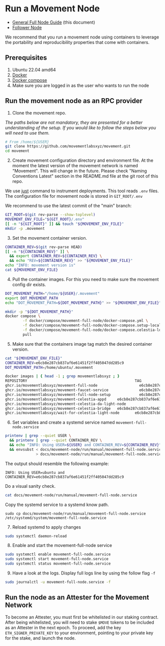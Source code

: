 # Run a Movement Node
- [General Full Node Guide](./README.md) (this document)
- [Follower Node](./follower-node/README.md)

We recommend that you run a movement node using containers to leverage the portability and reproducibility properties that come with containers.


## Prerequisites
1. Ubuntu 22.04 amd64
2. [Docker](https://docs.docker.com/engine/install/ubuntu/)
3. [Docker compose](https://docs.docker.com/compose/install/linux/)
4. Make sure you are logged in as the user who wants to run the node

## Run the movement node as an RPC provider


1. Clone the movement repo.

_The paths below are not mandatory, they are presented for a better understanding 
of the setup. If you would like to follow the steps below you will need to use them._

```bash
# From /home/${USER}
git clone https://github.com/movementlabsxyz/movement.git
cd movement
```

2. Create movement configuration directory and environment file.
At the moment the latest version of the movement network is named "Movement".
This will change in the future. Please check "Naming Conventions Latest" section in the
README.md file at the git root of this repo.

We use [just](https://github.com/casey/just?tab=readme-ov-file#installation) command
to instrument deployments. This tool reads `.env` files.
The configuration file for movement node is stored in `GIT_ROOT/.env`

We recommend to use the latest commit of the "main" branch:

```bash
GIT_ROOT=$(git rev-parse --show-toplevel)
MOVEMENT_ENV_FILE="${GIT_ROOT}/.env"
[[ -n "${GIT_ROOT}" ]] && touch "${MOVEMENT_ENV_FILE}"
mkdir -p .movement
```

3. Set the movement container version.
```bash
CONTAINER_REV=$(git rev-parse HEAD)
[[ -n "${CONTAINER_REV}" ]] \
  && export CONTAINER_REV=${CONTAINER_REV} \
  && echo "REV=${CONTAINER_REV}" >> "${MOVEMENT_ENV_FILE}"
echo "INFO: movement version is"
cat ${MOVEMENT_ENV_FILE}
```


4. Pull the container images. For this you need to make sure the movement config dir
exists.
```bash
DOT_MOVEMENT_PATH="/home/${USER}/.movement"
export DOT_MOVEMENT_PATH
echo "DOT_MOVEMENT_PATH=${DOT_MOVEMENT_PATH}" >> "${MOVEMENT_ENV_FILE}"

mkdir -p "${DOT_MOVEMENT_PATH}"
docker compose \
        -f docker/compose/movement-full-node/docker-compose.yml \
        -f docker/compose/movement-full-node/docker-compose.setup-local.yml \
        -f docker/compose/movement-full-node/docker-compose.celestia-local.yml \
        pull
```

5. Make sure that the containers image tag match the desired container version.
```bash
cat "${MOVEMENT_ENV_FILE}"
CONTAINER_REV=e6cb8e287cb837af6e61451f2ff405047dd285c9
DOT_MOVEMENT_PATH=/home/ubuntu/.movement

docker images | { head -1 ; grep movementlabsxyz ; }
REPOSITORY                                                 TAG                                        IMAGE ID       CREATED         SIZE
ghcr.io/movementlabsxyz/movement-full-node                   e6cb8e287cb837af6e61451f2ff405047dd285c9   f75f89ee0bda   3 days ago      131MB
ghcr.io/movementlabsxyz/movement-faucet-service              e6cb8e287cb837af6e61451f2ff405047dd285c9   a4dbed3f59b0   3 days ago      98.4MB
ghcr.io/movementlabsxyz/movement-full-node-setup             e6cb8e287cb837af6e61451f2ff405047dd285c9   5314611ab11a   3 days ago      244MB
ghcr.io/movementlabsxyz/movement-celestia-appd     e6cb8e287cb837af6e61451f2ff405047dd285c9   f23edec3d6d5   3 days ago      243MB
ghcr.io/movementlabsxyz/movement-celestia-da-light-node                   e6cb8e287cb837af6e61451f2ff405047dd285c9   31bee301f83c   3 days ago      90.5MB
ghcr.io/movementlabsxyz/movement-celestia-bridge   e6cb8e287cb837af6e61451f2ff405047dd285c9   eab78a30bd06   3 days ago      259MB
ghcr.io/movementlabsxyz/wait-for-celestia-light-node       e6cb8e287cb837af6e61451f2ff405047dd285c9   51197be0c62d   3 days ago      75.4MB
```

6. Set variables and create a systemd service named `movement-full-node.service`

```bash
printenv | grep --quiet USER \
  && printenv | grep --quiet CONTAINER_REV \
  && echo "INFO: Using USER=${USER} and CONTAINER_REV=${CONTAINER_REV}" \
  && envsubst < docs/movement-node/run/manual/movement-full-node.service.template \
              > docs/movement-node/run/manual/movement-full-node.service
```
The output should resemble the following example:
```
INFO: Using USER=ubuntu and CONTAINER_REV=e6cb8e287cb837af6e61451f2ff405047dd285c9
```

Do a visual sanity check.
```bash
cat docs/movement-node/run/manual/movement-full-node.service
```

Copy the systemd service to a systemd know path.
```
sudo cp docs/movement-node/run/manual/movement-full-node.service /etc/systemd/system/movement-full-node.service
```

7. Reload systemd to apply changes
```bash
sudo systemctl daemon-reload
```

8. Enable and start the movement-full-node service
```bash
sudo systemctl enable movement-full-node.service
sudo systemctl start movement-full-node.service
sudo systemctl status movement-full-node.service
```

9. Have a look at the logs. Display full logs line by using the follow flag `-f`
```bash
sudo journalctl -u movement-full-node.service -f
```

## Run the node as an Attester for the Movement Network

To become an Attester, you must first be whitelisted in our staking contract. After being whitelisted, you will need to stake `$MOVE` tokens to be included as an Attester in the next epoch. To proceed, add the key `ETH_SIGNER_PRIVATE_KEY` to your environment, pointing to your private key for the stake, and launch the node.

